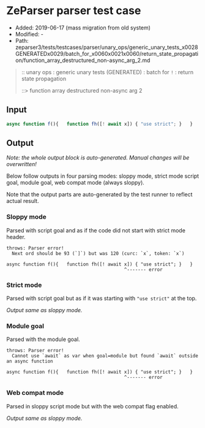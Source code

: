 # ZeParser parser test case

- Added: 2019-06-17 (mass migration from old system)
- Modified: -
- Path: zeparser3/tests/testcases/parser/unary_ops/generic_unary_tests_x0028GENERATEDx0029/batch_for_x0060x0021x0060/return_state_propagation/function_array_destructured_non-async_arg_2.md

> :: unary ops : generic unary tests (GENERATED) : batch for `!` : return state propagation
>
> ::> function array destructured non-async arg 2

## Input

`````js
async function f(){   function fh([! await x]) { "use strict"; }   }
`````

## Output

_Note: the whole output block is auto-generated. Manual changes will be overwritten!_

Below follow outputs in four parsing modes: sloppy mode, strict mode script goal, module goal, web compat mode (always sloppy).

Note that the output parts are auto-generated by the test runner to reflect actual result.

### Sloppy mode

Parsed with script goal and as if the code did not start with strict mode header.

`````
throws: Parser error!
  Next ord should be 93 (`]`) but was 120 (curc: `x`, token: `x`)

async function f(){   function fh([! await x]) { "use strict"; }   }
                                           ^------- error
`````

### Strict mode

Parsed with script goal but as if it was starting with `"use strict"` at the top.

_Output same as sloppy mode._

### Module goal

Parsed with the module goal.

`````
throws: Parser error!
  Cannot use `await` as var when goal=module but found `await` outside an async function

async function f(){   function fh([! await x]) { "use strict"; }   }
                                           ^------- error
`````


### Web compat mode

Parsed in sloppy script mode but with the web compat flag enabled.

_Output same as sloppy mode._
